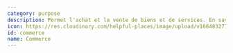 ```yaml
---
category: purpose
description: Permet l'achat et la vente de biens et de services. En savoir plus [cliquez-ici](https://fr.wikipedia.org/wiki/Commerce)
icon: https://res.cloudinary.com/helpful-places/image/upload/v1664832771/dtpr-icons/purpose/commerce_jstlaw.svg
id: commerce
name: Commerce
---
```

